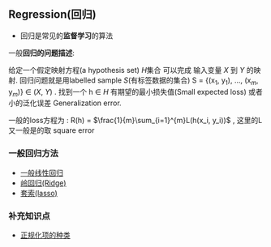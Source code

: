 ## Regression(回归)

* 回归是常见的**监督学习**的算法

一般**回归的问题描述**:

给定一个假定映射方程(a hypothesis set) *H*集合 可以完成 输入变量 *X* 到 *Y*  的映射. 回归问题就是用labelled sample *S*(有标签数据的集合) S = {(x$_1$, y$_1$), ..., (x$_m$, y$_m$)} $\in$ (*X*, *Y*) . 找到一个 h $\in$ *H* 有期望的最小损失值(Small expected loss) 或者小的泛化误差 Generalization error.

一般的loss方程为 : R(h) = $\frac{1}{m}\sum_{i=1}^{m}L(h(x_i, y_i))$ , 这里的L又一般是的取 square error



### 一般回归方法

* [一般线性回归](general-regression.md)
* [岭回归(Ridge)](Ridge.md)
* [套索(lasso)](lasso.md)



### 补充知识点

* [正规化项的种类](Penalty-item.md)










